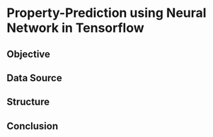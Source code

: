 # Property-Prediction using Neural Network in Tensorflow
## Objective

## Data Source

## Structure

## Conclusion
